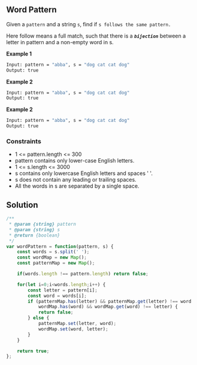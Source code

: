 
##  Word Pattern

Given a ```pattern``` and a string ```s```, find if ```s follows the same pattern.```

Here follow means a full match, such that there is a ***```bijection```*** between a letter in pattern and a non-empty word in s.

**Example 1**
```bash
Input: pattern = "abba", s = "dog cat cat dog"
Output: true
```

**Example 2**
```bash
Input: pattern = "abba", s = "dog cat cat dog"
Output: true
```

**Example 2**
```bash
Input: pattern = "abba", s = "dog cat cat dog"
Output: true
```

### Constraints

- 1 <= pattern.length <= 300
- pattern contains only lower-case English letters.
- 1 <= s.length <= 3000
- s contains only lowercase English letters and spaces ' '.
- s does not contain any leading or trailing spaces.
- All the words in s are separated by a single space.


## Solution

```javascript
/**
 * @param {string} pattern
 * @param {string} s
 * @return {boolean}
 */
var wordPattern = function(pattern, s) {
    const words = s.split(' ');
    const wordMap = new Map();
    const patternMap = new Map();

    if(words.length !== pattern.length) return false;

    for(let i=0;i<words.length;i++) {
        const letter = pattern[i];
        const word = words[i];
        if (patternMap.has(letter) && patternMap.get(letter) !== word ||
            wordMap.has(word) && wordMap.get(word) !== letter) {
            return false;
        } else {
            patternMap.set(letter, word);
            wordMap.set(word, letter);
        }
    }

    return true;
};
```
